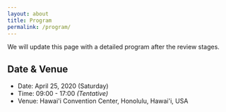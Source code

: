 ```yaml
---
layout: about
title: Program
permalink: /program/
---
```


<div class="abstract">
    <p class="abstract-overview">
        We will update this page with a detailed program after the review stages.
    </p>
    <h2>Date & Venue</h2>
    <div class="abstract-overview">
        <ul>
            <li>Date: April 25, 2020 (Saturday)</li>
            <li>Time: 09:00 - 17:00 <em>(Tentative)</em></li>
            <li>Venue: Hawai'i Convention Center, Honolulu, Hawai'i, USA</li>
        </ul>
    </div>
</div>